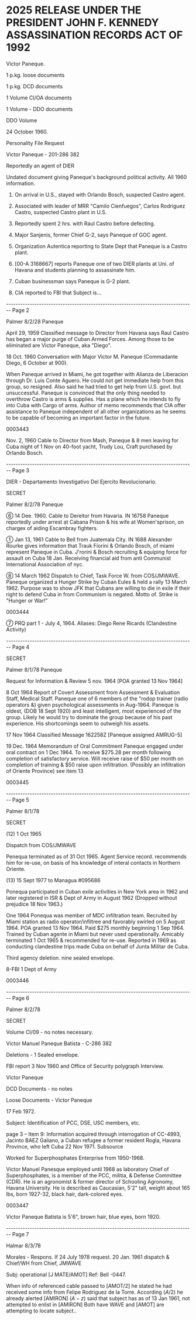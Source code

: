 # 2025 RELEASE UNDER THE PRESIDENT JOHN F. KENNEDY ASSASSINATION RECORDS ACT OF 1992

Victor Paneque.

1 p.kg. loose documents

1 p.kg. DCD documents

1 Volume CI/OA documents

1 Volume - DDO documents

DDO Volume

24 October 1960.

Personality File Request

Victor Paneque - 201-286 382

Reportedly an agent of DIER

Undated document giving Paneque's background political activity. All 1960 information.

1. On arrival in U.S., stayed with Orlando Bosch, suspected Castro agent.

2. Associated with leader of MRR "Camilo Cienfuegos", Carlos Rodriguez Castro, suspected Castro plant in U.S.

3. Reportedly spent 2 hrs. with Raul Castro before defecting.

4. Major Sanjenis, former Chief G-2, says Paneque of GOC agent.

5. Organization Autentica reporting to State Dept that Paneque is a Castro plant.

6. [00-A 3168667] reports Paneque one of two DIER plants at Uni. of Havana and students planning to assassinate him.

7. Cuban businessman says Paneque is G-2 plant.

8. CIA reported to FBI that Subject is...


-------------------------------------------------------------------------------- Page 2

Palmer
8/2/28
Paneque

April 29, 1959 Classified message to Director from Havana says Raul Castro has began a major purge of Cuban Armed Forces. Among those to be eliminated are Victor Paneque, aka "Diego".

18 Oct. 1960
Conversation with Major Victor M. Paneque (Commadante Diego, 6 October at 900).

When Paneque arrived in Miami, he got together with Alianza de Liberacion through Dr. Luis Conte Aguero. He could not get immediate help from this group, so resigned. Also said he had tried to get help from U.S. govt. but unsuccessful.
Paneque is convinced that the only thing needed to overthrow Castro is arms & supplies. Has a plane which he intends to fly into Cuba with Cargo of arms.
Author of memo recommends that CIA offer assistance to Paneque independent of all other organizations as he seems to be capable of becoming an important factor in the future.

0003443

Nov. 2, 1960 Cable to Director from Mash, Paneque & 8 men leaving for Cuba night of 1 Nov on 40-foot yacht, Trudy Lou, Craft purchased by Orlando Bosch.


-------------------------------------------------------------------------------- Page 3

DIER - Departamento Investigativo
Del Ejercito Revolucionario.

SECRET

Palmer
8/2/78
Paneque

⑥ 14 Dee. 1960.
Cable to Dereitor from Havaria. IN 16758
Paneque reportedly under arrest at Cabana
Prison & his wife at Women'sprison, on chargex
of aiding Escambray fighters.

① Jan 13, 1961
Cable to Bell from Juatemala City. IN 1688
Alexander Rourke gives information that Trauk
Fiorini & Orlando Bosch, of miami represent Paneque in Cuba.
J'rorini & Bosch recruiting & equiping force for
assault on Cuba 18 Jan. Receiving financial aid
from anti Communist International Association
of nyc.

⑧ 14 March 1962
Dispatch to Chief, Task Force W. from COS/JMWAVE.
Paneque organized a Hunger Strike by Cuban
Eules & held a rally 13 March 1962. Purpose was
to show JFK that Cubans are willing to die
in exile if their right to defend Cuba in from
Communism is negated. Motto of. Strike is
"Hunger or War!"

0003444

⑦ PRQ part 1 - July 4, 1964.
Aliases: Diego Rene Ricards (Clandestine Activity)


-------------------------------------------------------------------------------- Page 4

SECRET

Palmer
8/1/78
Paneque

Request for Information & Review 5 nov. 1964
[POA granted 13 Nov 1964]

8 Oct 1964
Report of Covert Assessment
from Assessment & Evaluation Staff, Medical Staff.
Paneque one of 6 members of the "rodop trainer (radio operators &) given psychological assessments in Aug-1964. Paneque is oldest, (DOB 18 Sept 1920) and least intelligent, most experienced of the group. Likely he would try to dominate the group because of his past experience. His shortcomings seem to outweigh his assets.

17 Nov 1964 Classified Message 162258Z
[Paneque assigned AMRUG-5]

19 Dec. 1964
Memorandum of Oral Commitment
Paneque engaged under oral contract on 1 Dec 1964. To receive $275.28 per month following completion of satisfactory service. Will receive raise of $50 per month on completion of training & $50 raise upon infiltration. (Possibly an infiltration of Oriente Province) see item 13

0003445


-------------------------------------------------------------------------------- Page 5

Palmer
8/1/78

SECRET

(12) 1 Oct 1965

Dispatch from COS/JMWAVE

Penequa terminated as of 31 Oct 1965. Agent Service record. recommends him for re-use, on basis of his knowledge of interal contacts in Northern Oriente.

(13) 15 Sept 1977 to Managua #095686

Ponequa participated in Cuban exile activities in New York area in 1962 and later registered in ISR & Dept of Army in August 1962 (Dropped without prejudice 18 Nov 1963.)

One 1964 Ponequa was member of MDC infiltration team. Recruited by Miami station as radio operator/infiltree and favorably swirled on 5 August 1964. POA granted 13 Nov 1964. Paid $275 monthly beginning 1 Sep 1964. Trained by Cuban agente in Miami but never used operationally. Amicably terminated 1 Oct 1965 & recommended for re-use. Reported in 1969 as conducting clandestine trips made Cuba on behalf of Junta Militar de Cuba.

Third agency deletion. nine sealed envelope.

8-FBI 1 Dept of Army

0003446


-------------------------------------------------------------------------------- Page 6

Palmer 8/2/78

SECRET

Volume CI/09 - no notes necessary.

Victor Manuel Paneque Batista - C-286 382

Deletions - 1 Sealed envelope.

FBI report 3 Nov 1960 and Office of Security polygraph Interview.

Victor Paneque

DCD Documents - no notes

Loose Documents - Victor Paneque

17 Feb 1972.

Subject: Identification of PCC, DSE, USC members, etc.

page 3 – Item 9: Information acquired through interrogation of CC-4993, Jacinto BAEZ Galiano, a Cuban refugee a former resident Rogla, Havana Province, who left Cuba 22 Nov 1971. Subsource

Worked for Superphosphates Enterprise from 1950-1968.

Victor Manuel Panesque employed until 1968 as laboratory Chief of Superphosphates, is a member of the PCC, militia, & Defense Committee (CDR). He is an agronomist & former director of Schooling Agronomy, Havana University. He is described as Caucasian, 5'2" tall, weight about 165 lbs, born 1927-32, black hair, dark-colored eyes.

0003447

Victor Paneque Batista is 5'6", brown hair, blue eyes, born 1920.


-------------------------------------------------------------------------------- Page 7

Halmar
8/3/78

Morales - Respons. If 24 July 1978 request.
20 Jan. 1961 dispatch & Chief/WH from
Chief, JMWAVE

Subj: operational [J MATE/AMOT]
Ref: Bell -0447.

When info of referenced cable passed to
[AMOT/2] he stated he had received some
info from Felipe Rodriguez de la Torre. According
$(A/2)$ he already alerted [AMIRON] $(A-z)$ said
that subject has as of 13 Jan 1961, not attempted
to enlist in [AMIRON] Both have WAVE and
[AMOT] are attempting to locate subject..
